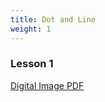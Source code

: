 ```yaml
---
title: Dot and Line
weight: 1
---
```

### Lesson 1

[Digital Image PDF](../../static/images/uploads/digitalimage.pdf)[](../../static/images/uploads/digitalimage.pdf)
